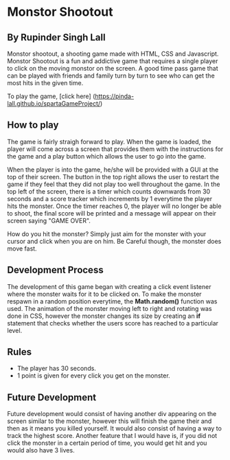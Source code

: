 # Monstor Shootout
## By Rupinder Singh Lall

Monstor shootout, a shooting game made with HTML, CSS and Javascript. Monstor Shootout is a fun and addictive game that requires a single player to click on the moving monstor on the screen. A good time pass game that can be played with friends and family turn by turn to see who can get the most hits in the given time.

To play the game, [click here] (https://pinda-lall.github.io/spartaGameProject/)

## How to play

The game is fairly straigh forward to play. When the game is loaded, the player will come across a screen that provides them with the instructions for the game and a play button which allows the user to go into the game.

When the player is into the game, he/she will be provided with a GUI at the top of their screen. The button in the top right allows the user to restart the game if they feel that they did not play too well throughout the game. In the top left of the screen, there is a timer which counts downwards from 30 seconds and a score tracker which increments by 1 everytime the player hits the monster. Once the timer reaches 0, the player will no longer be able to shoot, the final score will be printed and a message will appear on their screen saying "GAME OVER". 

How do you hit the monster? Simply just aim for the monster with your cursor and click when you are on him. Be Careful though, the monster does move fast.

## Development Process

The development of this game began with creating a click event listener where the monster waits for it to be clicked on. To make the monster respawn in a random position everytime, the **Math.random()** function was used. The animation of the monster moving left to right and rotating was done in CSS, however the monster changes its size by creating an **if** statement that checks whether the users score has reached to a particular level.

## Rules

* The player has 30 seconds. 
* 1 point is given for every click you get on the monster.


## Future Development 

Future development would consist of having another div appearing on the screen similar to the monster, however this will finish the game their and then as it means you killed yourself. It would also consist of having a way to track the highest score. Another feature that I would have is, if you did not click the monster in a certain period of time, you would get hit and you would also have 3 lives.